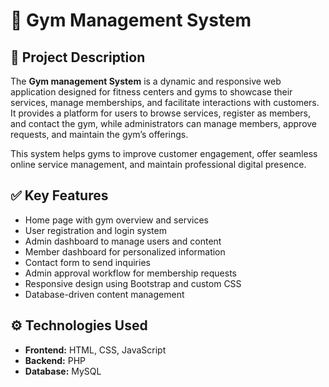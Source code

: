# 💪 Gym Management System

## 📖 Project Description
The **Gym management System** is a dynamic and responsive web application designed for fitness centers and gyms to showcase their services, manage memberships, and facilitate interactions with customers. It provides a platform for users to browse services, register as members, and contact the gym, while administrators can manage members, approve requests, and maintain the gym’s offerings.

This system helps gyms to improve customer engagement, offer seamless online service management, and maintain professional digital presence.

## ✅ Key Features
- Home page with gym overview and services
- User registration and login system
- Admin dashboard to manage users and content
- Member dashboard for personalized information
- Contact form to send inquiries
- Admin approval workflow for membership requests
- Responsive design using Bootstrap and custom CSS
- Database-driven content management

## ⚙️ Technologies Used
- **Frontend:** HTML, CSS, JavaScript 
- **Backend:** PHP  
- **Database:** MySQL  

